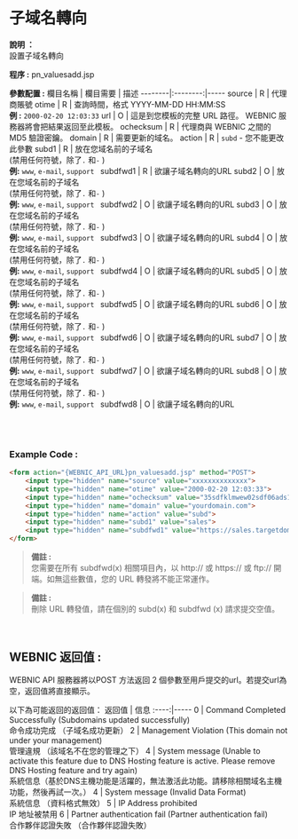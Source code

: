 # 子域名轉向

**說明 ：** <br>
設置子域名轉向

**程序 :** pn_valuesadd.jsp

**參數配置 :**
欄目名稱 | 欄目需要 | 描述
--------|:--------:|-----
source | R | 代理商賬號
otime | R | 查詢時間，格式 YYYY-MM-DD HH:MM:SS <br> **例 :** `2000-02-20 12:03:33`
url | O | 這是到您模板的完整 URL 路徑。 WEBNIC 服務器將會把結果返回至此模板。
ochecksum | R | 代理商與 WEBNIC 之間的 MD5 驗證密鑰。
domain | R | 需要更新的域名。
action | R | `subd` - 您不能更改此參數
subd1 | R | 放在您域名前的子域名<br> (禁用任何符號，除了`.` 和`-` ) <br> **例:** `www`, `e-mail`, `support `
subdfwd1 | R | 欲讓子域名轉向的URL
subd2 | O | 放在您域名前的子域名<br> (禁用任何符號，除了`.` 和`-` ) <br> **例:** `www`, `e-mail`, `support `
subdfwd2 | O | 欲讓子域名轉向的URL
subd3 | O | 放在您域名前的子域名<br> (禁用任何符號，除了`.` 和`-` ) <br> **例:** `www`, `e-mail`, `support `
subdfwd3 | O | 欲讓子域名轉向的URL
subd4 | O | 放在您域名前的子域名<br> (禁用任何符號，除了`.` 和`-` ) <br> **例:** `www`, `e-mail`, `support `
subdfwd4 | O | 欲讓子域名轉向的URL
subd5 | O | 放在您域名前的子域名<br> (禁用任何符號，除了`.` 和`-` ) <br> **例:** `www`, `e-mail`, `support `
subdfwd5 | O | 欲讓子域名轉向的URL
subd6 | O | 放在您域名前的子域名<br> (禁用任何符號，除了`.` 和`-` ) <br> **例:** `www`, `e-mail`, `support `
subdfwd6 | O | 欲讓子域名轉向的URL
subd7 | O | 放在您域名前的子域名<br> (禁用任何符號，除了`.` 和`-` ) <br> **例:** `www`, `e-mail`, `support `
subdfwd7 | O | 欲讓子域名轉向的URL
subd8 | O | 放在您域名前的子域名<br> (禁用任何符號，除了`.` 和`-` ) <br> **例:** `www`, `e-mail`, `support `
subdfwd8 | O | 欲讓子域名轉向的URL

<br><br>

### Example Code :

```HTML
<form action="{WEBNIC_API_URL}pn_valuesadd.jsp" method="POST"> 
    <input type="hidden" name="source" value="xxxxxxxxxxxxxx"> 
    <input type="hidden" name="otime" value="2000-02-20 12:03:33"> 
    <input type="hidden" name="ochecksum" value="35sdfklmwew02sdf06ads1asd3"> 
    <input type="hidden" name="domain" value="yourdomain.com">
    <input type="hidden" name="action" value="subd">
    <input type="hidden" name="subd1" value="sales">
    <input type="hidden" name="subdfwd1" value="https://sales.targetdomain.com">
</form>
```
>**備註 :** <br>
>您需要在所有 subdfwd(x) 相關項目內，以 http:// 或 https:// 或 ftp:// 開端。如無這些數值，您的 URL 轉發將不能正常運作。

>**備註 :** <br>
>刪除 URL 轉發值，請在個別的 subd(x) 和 subdfwd (x) 請求提交空值。



<br>

WEBNIC 返回值 :
-----
WEBNIC API 服務器將以POST 方法返回 2 個參數至用戶提交的url。若提交url為空，返回值將直接顯示。

以下為可能返回的返回值：
返回值 | 信息
:----:|-----
0 | Command Completed Successfully (Subdomains updated successfully) <br> 命令成功完成 （子域名成功更新）
2 | Management Violation (This domain not under your management) <br> 管理違規 （該域名不在您的管理之下）
4 | System message (Unable to activate this feature due to DNS Hosting feature is active. Please remove DNS Hosting feature and try again) <br> 系統信息（基於DNS主機功能是活躍的，無法激活此功能。請移除相關域名主機功能，然後再試一次。）
4 | System message (Invalid Data Format) <br> 系統信息 （資料格式無效）
5 | IP Address prohibited <br> IP 地址被禁用
6 | Partner authentication fail (Partner authentication fail) <br> 合作夥伴認證失敗 （合作夥伴認證失敗）